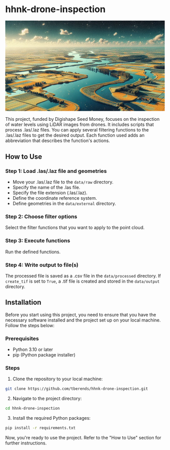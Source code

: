 # hhnk-drone-inspection

![banner](docs/images/banner.jpg)

This project, funded by Digishape Seed Money, focuses on the inspection of water levels using LiDAR images from drones. It includes scripts that process .las/.laz files. You can apply several filtering functions to the .las/.laz files to get the desired output. Each function used adds an abbreviation that describes the function's actions.

## How to Use

### Step 1: Load .las/.laz file and geometries
- Move your .las/.laz file to the `data/raw` directory.
- Specify the name of the .las file.
- Specify the file extension (.las/.laz).
- Define the coordinate reference system.
- Define geometries in the `data/external` directory.

### Step 2: Choose filter options
Select the filter functions that you want to apply to the point cloud.

### Step 3: Execute functions
Run the defined functions.

### Step 4: Write output to file(s)
The processed file is saved as a .csv file in the `data/processed` directory. If `create_tif` is set to `True`, a .tif file is created and stored in the `data/output` directory.

## Installation

Before you start using this project, you need to ensure that you have the necessary software installed and the project set up on your local machine. Follow the steps below:

### Prerequisites

- Python 3.10 or later
- pip (Python package installer)

### Steps

1. Clone the repository to your local machine:

```bash
git clone https://github.com/tberends/hhnk-drone-inspection.git
```
2. Navigate to the project directory:
```bash
cd hhnk-drone-inspection
```
3. Install the required Python packages:
```bash
pip install -r requirements.txt
```
Now, you're ready to use the project. Refer to the "How to Use" section for further instructions.
